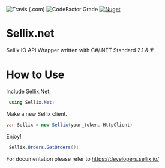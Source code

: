 ![Travis (.com)](https://img.shields.io/travis/com/Speedo69/Sellix.net?style=for-the-badge)
![CodeFactor Grade](https://img.shields.io/codefactor/grade/github/Speedo69/Sellix.net?style=flat-square)
[![Nuget](https://img.shields.io/nuget/dt/sellix.net?style=flat-square)](https://www.nuget.org/packages/Sellix.Net/)

# Sellix.net
Sellix.IO API Wrapper written with C#/.NET Standard 2.1 & :heartpulse:

# How to Use
  Include Sellix.Net,
```C#
 using Sellix.Net;
```
  Make a new Sellix client.
  ```C#
  var Sellix = new Sellix(your_token, HttpClient)
  ```
  Enjoy!
  ```C#   
   Sellix.Orders.GetOrders();
  ```
  For documentation please refer to https://developers.sellix.io/
